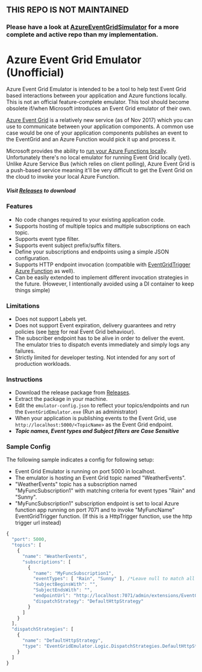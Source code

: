 ## THIS REPO IS NOT MAINTAINED
### Please have a look at [AzureEventGridSimulator](https://github.com/pmcilreavy/AzureEventGridSimulator) for a more complete and active repo than my implementation.

# Azure Event Grid Emulator (Unofficial)

Azure Event Grid Emulator is intended to be a tool to help test Event Grid based interactions between your application and Azure functions locally. This is not an official feature-complete emulator. This tool should become obsolete if/when Microsoft introduces an Event Grid emulator of their own.

[Azure Event Grid](https://azure.microsoft.com/en-us/services/event-grid/) is a relatively new service (as of Nov 2017) which you can use to communicate between your application components. A common use case would be one of your application components publishes an event to the EventGrid and an Azure Function would pick it up and process it.

Microsoft provides the ability to [run your Azure Functions locally](https://docs.microsoft.com/en-us/azure/azure-functions/functions-run-local). Unfortunately there's no local emulator for running Event Grid locally (yet). Unlike Azure Service Bus (which relies on client polling), Azure Event Grid is a push-based service meaning it'll be very difficult to get the Event Grid on the cloud to invoke your local Azure Function.

##### Visit [Releases](https://github.com/ravinsp/eventgrid-emulator/releases) to download

### Features

 * No code changes required to your existing application code.
 * Supports hosting of multiple topics and multiple subscriptions on each topic.
 * Supports event type filter.
 * Supports event subject prefix/suffix filters.
 * Define your subscriptions and endpoints using a simple JSON configuration.
 * Supports HTTP endpoint invocation (compatible with [EventGridTrigger Azure Function](https://github.com/Azure/azure-functions-eventgrid-extension) as well).
 * Can be easily extended to implement different invocation strategies in the future. (However, I intentionally avoided using a DI container to keep things simple)

### Limitations

 * Does not support Labels yet.
 * Does not support Event expiration, delivery guarantees and retry policies (see [here](https://docs.microsoft.com/en-us/azure/event-grid/delivery-and-retry) for real Event Grid behaviour).
 * The subscriber endpoint has to be alive in order to deliver the event. The emulator tries to dispatch events immediately and simply logs any failures.
 * Strictly limited for developer testing. Not intended for any sort of production workloads.

### Instructions

 * Download the release package from [Releases](https://github.com/ravinsp/eventgrid-emulator/releases).
 * Extract the package in your machine.
 * Edit the `emulator-config.json` to reflect your topics/endpoints and run the `EventGridEmulator.exe` (Run as administrator)
 * When your application is publishing events to the Event Grid, use `http://localhost:5000/<TopicName>` as the Event Grid endpoint.
 * **_Topic names, Event types and Subject filters are Case Sensitive_**

### Sample Config
The following sample indicates a config for following setup:
 * Event Grid Emulator is running on port 5000 in localhost.
 * The emulator is hosting an Event Grid topic named "WeatherEvents".
 * "WeatherEvents" topic has a subscription named "MyFuncSubscription1" with matching criteria for event types "Rain" and "Sunny".
 * "MyFuncSubscription1" subscription endpoint is set to local Azure function app running on port 7071 and to invoke "MyFuncName" EventGridTrigger function. (If this is a HttpTrigger function, use the http trigger url instead)

```javascript
{
  "port": 5000,
  "topics": [
    {
      "name": "WeatherEvents",
      "subscriptions": [
        {
          "name": "MyFuncSubscription1",
          "eventTypes": [ "Rain", "Sunny" ], /*Leave null to match all event types*/
          "SubjectBeginsWith": "",
          "SubjectEndsWith": "",
          "endpointUrl": "http://localhost:7071/admin/extensions/EventGridExtensionConfig?functionName=MyFuncName",
          "dispatchStrategy": "DefaultHttpStrategy"
        }
      ]
    }
  ],
  "dispatchStrategies": [
    {
      "name": "DefaultHttpStrategy",
      "type": "EventGridEmulator.Logic.DispatchStrategies.DefaultHttpStrategy"
    }
  ]
}
```
